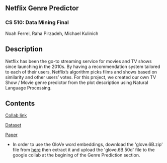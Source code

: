 ## Netflix Genre Predictor
### CS 510: Data Mining Final 

Noah Ferrel, Raha Pirzadeh, Michael Kulinich

## Description
Netflix has been the go-to streaming service for movies
and TV shows since launching in the 2010s. By having
a recommendation system tailored to each of their users,
Netflix’s algorithm picks films and shows based on similarity
and other users’ votes. For this project, we created our own TV Show / Movie genre predictor from the plot description using Natural Language Processing.

## Contents

[Collab link](https://colab.research.google.com/drive/1BhxNB3XMaLHFjusjcmrno9IdRtXNH0KW?usp=sharing)

[Dataset](https://github.com/rahapirzadeh/NetflixGenrePredictor/blob/main/netflix_titles.csv)

[Paper](https://github.com/rahapirzadeh/NetflixGenrePredictor/blob/main/Netflix_final.pdf)

- In order to use the GloVe word embeddings, download the 'glove.6B.zip' file from [here](https://nlp.stanford.edu/projects/glove/) then extract it and upload the 'glove.6B.50d' file to the google collab at the begining of the Genre Prediction section.
